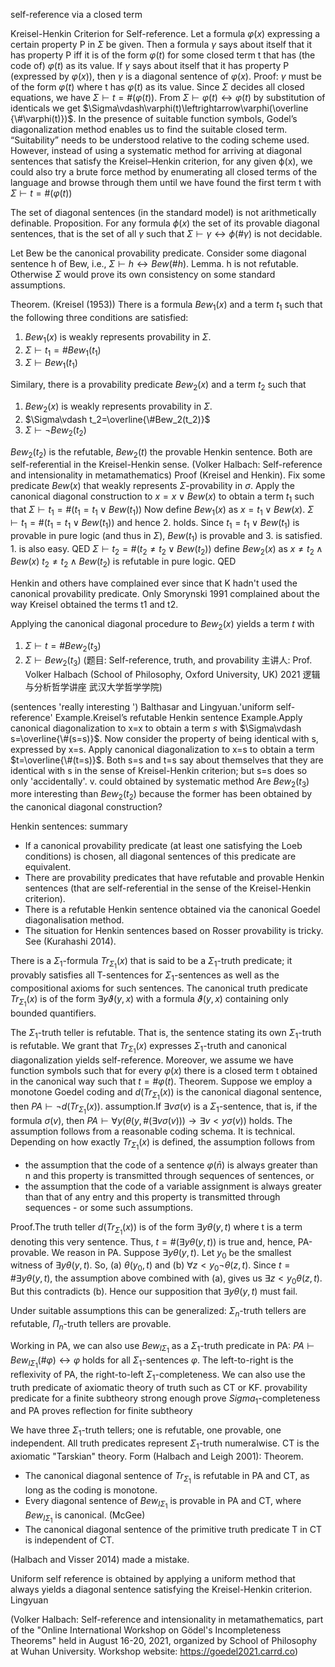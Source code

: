 self-reference via a closed term

Kreisel-Henkin Criterion for Self-reference.
Let a formula $\varphi(x)$ expressing a certain property P in $\Sigma$ be given. Then a formula $\gamma$ says about itself that it has property P iff it is of the form $\varphi(t)$ for some closed term t that has (the code of) $\varphi(t)$ as its value. 
If $\gamma$ says about itself that it has property P (expressed by $\varphi(x)$), then $\gamma$ is a diagonal sentence of $\varphi(x)$.
Proof: $\gamma$ must be of the form $\varphi(t)$ where t has $\varphi(t)$ as its value. Since $\Sigma$ decides all closed equations, we have $\Sigma\vdash t=\#(\varphi(t))$. From $\Sigma\vdash\varphi(t)\leftrightarrow\varphi(t)$ by substitution of identicals we get $\Sigma\vdash\varphi(t)\leftrightarrow\varphi(\overline {\#\varphi(t)})$.
In the presence of suitable function symbols, Godel’s diagonalization method enables us to find the suitable closed term. “Suitability” needs to be understood relative to the coding scheme used. However, instead of using a systematic method for arriving at diagonal sentences that satisfy the Kreisel–Henkin criterion, for any given ϕ(x), we could also try a brute force method by enumerating all closed terms of the language and browse through them until we have found the first term t with $\Sigma\vdash t=\#(\varphi(t))$


The set of diagonal sentences (in the standard model) is not arithmetically definable.
Proposition. For any formula $\phi(x)$ the set of its provable diagonal sentences, that is the set of all $\gamma$ such that $\Sigma\vdash\gamma\leftrightarrow\phi(\#\gamma)$ is not decidable.

Let Bew be the canonical provability predicate. Consider some diagonal sentence h of Bew, i.e., $\Sigma\vdash h\leftrightarrow Bew(\#h)$.
Lemma. h is not refutable.
Otherwise $\Sigma$ would prove its own consistency on some standard assumptions.

Theorem. (Kreisel (1953)) There is a formula $Bew_1(x)$ and a term $t_1$ such that the following three conditions are satisfied:
1. $Bew_1(x)$ is weakly represents provability in $\Sigma$.
2. $\Sigma\vdash t_1=\#Bew_1(t_1)$
3. $\Sigma\vdash Bew_1(t_1)$

Similary, there is a provability predicate $Bew_2(x)$ and a term $t_2$ such that
1. $Bew_2(x)$ is weakly represents provability in $\Sigma$.
2. $\Sigma\vdash t_2=\overline{\#Bew_2(t_2)}$
3. $\Sigma\vdash \lnot Bew_2(t_2)$

$Bew_2(t_2)$ is the refutable, $Bew_2(t)$ the provable Henkin sentence. Both are self-referential in the Kreisel-Henkin sense. (Volker Halbach: Self-reference and intensionality in metamathematics)
Proof (Kreisel and Henkin). Fix some predicate $Bew(x)$ that weakly represents $\Sigma$-provability in $\sigma$. Apply the canonical diagonal construction to $x=x\lor Bew(x)$ to obtain a term $t_1$ such that
$\Sigma\vdash t_1=\#(t_1=t_1\vee Bew(t_1))$
Now define $Bew_1(x)$ as
$x=t_1\vee Bew(x)$.
$\Sigma\vdash t_1=\#(t_1=t_1\vee Bew(t_1))$ and hence 2. holds.
Since $t_1=t_1\vee Bew(t_1)$ is provable in pure logic (and thus in $\Sigma$), $Bew(t_1)$ is provable and 3. is satisfied. 1. is also easy. QED
$\Sigma\vdash t_2=\#(t_2\not=t_2\vee Bew(t_2))$
define $Bew_2(x)$ as $x\not=t_2\wedge Bew(x)$
$t_2\not=t_2 \wedge Bew(t_2)$ is refutable in pure logic. QED

Henkin and others have complained ever since that K hadn't used the canonical provability predicate.
Only Smorynski 1991 complained about the way Kreisel obtained the terms t1 and t2.

Applying the canonical diagonal procedure to $Bew_2(x)$ yields a term $t$ with
1. $\Sigma\vdash t=\#Bew_2(t_3)$
2. $\Sigma\vdash Bew_2(t_3)$
(题目: Self-reference, truth, and provability
主讲人: Prof. Volker Halbach (School of Philosophy, Oxford University, UK)
2021 逻辑与分析哲学讲座
武汉大学哲学学院)

(sentences 'really interesting ')
Balthasar and Lingyuan.'uniform self-reference'
Example.Kreisel’s refutable Henkin sentence
Example.Apply canonical diagonalization to x=x to obtain a term $s$ with $\Sigma\vdash s=\overline{\#(s=s)}$. Now consider the property of being identical with s, expressed by x=s. Apply canonical diagonalization to x=s to obtain a term $t=\overline{\#(t=s)}$. Both s=s and t=s say about themselves that they are identical with s in the sense of Kreisel-Henkin criterion; but s=s does so only 'accidentally'. v. could obtained by systematic method
Are $Bew_2(t_3)$ more interesting than $Bew_2(t_2)$ because the former has been obtained by the canonical diagonal construction?
 
Henkin sentences: summary
- If a canonical provability predicate (at least one satisfying the Loeb conditions) is chosen, all diagonal sentences of this predicate are equivalent.
- There are provability predicates that have refutable and provable Henkin sentences (that are self-referential in the sense of the Kreisel-Henkin criterion).
- There is a refutable Henkin sentence obtained via the canonical Goedel diagonalisation method.
- The situation for Henkin sentences based on Rosser provability is tricky. See (Kurahashi 2014).

There is a $\Sigma_1$-formula $Tr_{\Sigma_1}(x)$ that is said to be a $\Sigma_1$-truth predicate; it provably satisfies all T-sentences for $\Sigma_1$-sentences as well as the compositional axioms for such sentences.
The canonical truth predicate $Tr_{\Sigma_1}(x)$ is of the form $\exists y\vartheta(y,x)$ with a formula $\vartheta(y,x)$ containing only bounded quantifiers.

The $\Sigma_1$-truth teller is refutable. That is, the sentence stating its own $\Sigma_1$-truth is refutable.
We grant that $Tr_{\Sigma_1}(x)$ expresses $\Sigma_1$-truth and canonical diagonalization yields self-reference. Moreover, we assume we have function symbols such that for every $\varphi(x)$ there is a closed term t obtained in the canonical way such that $t=\#\varphi(t)$.
Theorem. Suppose we employ a monotone Goedel coding and $d(Tr_{\Sigma_1}(x))$ is the canonical diagonal sentence, then $PA\vdash \lnot d(Tr_{\Sigma_1}(x))$.
assumption.If $\exists v \sigma(v)$ is a $\Sigma_1$-sentence, that is, if the formula $\sigma(v)$, then $PA\vdash \forall y(\theta(y,\#(\exists v \sigma(v)))\to\exists v<y\sigma(v))$ holds.
The assumption follows from a reasonable coding schema. It is technical. Depending on how exactly $Tr_{\Sigma_1}(x)$ is defined, the assumption follows from
- the assumption that the code of a sentence $\varphi(\bar n)$ is always greater than n and this property is transmitted through sequences of sentences, or
-  the assumption that the code of a variable assignment is always greater than that of any entry and this property is transmitted through sequences - or some such assumptions.

Proof.The truth teller $d(Tr_{\Sigma_1}(x))$ is of the form $\exists y \theta (y,t)$ where t is a term denoting this very sentence. Thus, $t=\#(\exists y\theta(y,t))$ is true and, hence, PA-provable.
We reason in PA. Suppose $\exists y\theta(y,t)$. Let $y_0$ be the smallest witness of $\exists y\theta(y,t)$. So, (a) $\theta(y_0,t)$ and (b) $\forall z<y_0\lnot\theta(z,t)$. Since $t=\#\exists y\theta(y,t)$, the assumption above combined with (a), gives us $\exists z<y_0\theta(z,t)$. But this contradicts (b). Hence our supposition that $\exists y\theta(y,t)$ must fail.

Under suitable assumptions this can be generalized: $\Sigma_n$-truth tellers are refutable, $\Pi_n$-truth tellers are provable.

Working in PA, we can also use $Bew_{I\Sigma_1}$ as a $\Sigma_1$-truth predicate in PA:
$PA\vdash Bew_{I\Sigma_1}(\#\varphi)\leftrightarrow\varphi$
holds for all $\Sigma_1$-sentences $\varphi$.
The left-to-right is the reflexivity of PA, the right-to-left $\Sigma_1$-completeness.
We can also use the truth predicate of axiomatic theory of truth such as CT or KF.
provability predicate for a finite subtheory strong enough prove $Sigma_1$-completeness and PA proves reflection for finite subtheory

We have three $\Sigma_1$-truth tellers; one is refutable, one provable, one independent. All truth predicates represent $\Sigma_1$-truth numeralwise. CT is the axiomatic "Tarskian" theory. Form (Halbach and Leigh 2001):
Theorem.
- The canonical diagonal sentence of $Tr_{\Sigma_1}$ is refutable in PA and CT, as long as the coding is monotone.
- Every diagonal sentence of $Bew_{I\Sigma_1}$ is provable in PA and CT, where $Bew_{I\Sigma_1}$ is canonical. (McGee)
- The canonical  diagonal sentence of the primitive truth predicate T in CT is independent of CT.

(Halbach and Visser 2014) made a mistake.

Uniform self reference is obtained by applying a uniform method that always yields a diagonal sentence satisfying the Kreisel-Henkin criterion.
Lingyuan

(Volker Halbach: Self-reference and intensionality in metamathematics, part of the "Online International Workshop on Gödel's Incompleteness Theorems" held in August 16-20, 2021, organized by School of Philosophy at Wuhan University.
Workshop website: https://goedel2021.carrd.co)